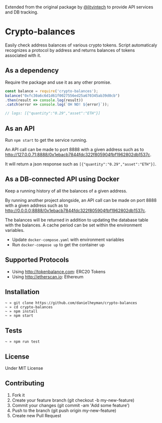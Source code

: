 Extended from the original package by [@litvintech](https://github.com/litvintech/crypto-balances) to provide API services and DB tracking.

# Crypto-balances

Easily check address balances of various crypto tokens. Script automaticaly recognizes a protocol by address and returns balances of tokens associated with it.

## As a dependency
Require the package and use it as any other promise.

```javascript
const balance = require('crypto-balances');
balance("0xfc30a6c6d1d61f0027556ed25a670345ab39d0cb")
.then(result => console.log(result))
.catch(error => console.log(`OH NO! ${error}`));

// logs: [{"quantity":"0.29","asset":"ETH"}]
```

## As an API

Run `npm start` to get the service running.

An API call can be made to port 8888 with a given address such as to http://127.0.0.71:8888/0x1ebacb7844fdc322f805904fbf1962802db1537c.

It will return a json response such as `[{"quantity":"0.29","asset":"ETH"}]`.

## As a DB-connected API using Docker

Keep a running history of all the balances of a given address.

By running another project alongside, an API call can be made on port 8888 with a given address such as to http://0.0.0.0:8888/0x1ebacb7844fdc322f805904fbf1962802db1537c.

The balances will be returned in addition to updating the database table with the balances. A cache period can be set within the environment variables.

- Update `docker-compose.yaml` with environment variables
- Run `docker-compose up` to get the container up

## Supported Protocols

- Using http://tokenbalance.com: ERC20 Tokens
- Using http://etherscan.io: Ethereum

## Installation

```
~ » git clone https://github.com/danielheyman/crypto-balances
~ » cd crypto-balances
~ » npm install
~ » npm start
```

## Tests
```
~ » npm run test
```

## License

Under MIT License

## Contributing
1. Fork it
2. Create your feature branch (git checkout -b my-new-feature)
3. Commit your changes (git commit -am 'Add some feature')
4. Push to the branch (git push origin my-new-feature)
5. Create new Pull Request
